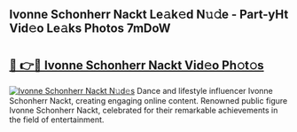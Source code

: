 ## Ivonne Schonherr Nackt Le𝚊k𝚎d N𝚞𝚍e - Part-yHt Vid𝚎o Le𝚊ks Photos 7mDoW

# <h2><a href="http://fb4xdce.evod.top/?m=Ivonne+Schonherr+Nackt">🔗 👉🔴 Ivonne Schonherr Nackt Vid𝚎o Ph𝚘t𝚘s</a></h2>

[![Ivonne Schonherr Nackt N𝚞d𝚎s](https://i.imgur.com/8V9OHl7.gif)](http://fb4xdce.evod.top/?m=Ivonne+Schonherr+Nackt)
Dance and lifestyle influencer Ivonne Schonherr Nackt, creating engaging online content. Renowned public figure Ivonne Schonherr Nackt, celebrated for their remarkable achievements in the field of entertainment. 
